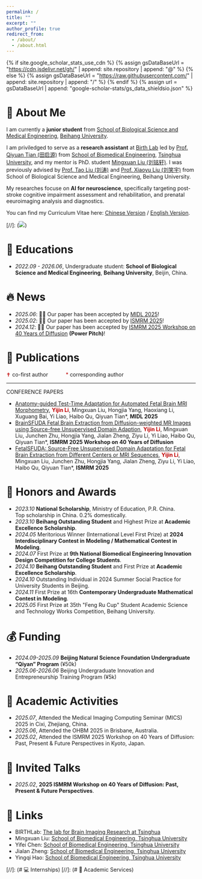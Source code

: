 ```yaml
---
permalink: /
title: ""
excerpt: ""
author_profile: true
redirect_from: 
  - /about/
  - /about.html
---
```


{% if site.google_scholar_stats_use_cdn %}
{% assign gsDataBaseUrl = "https://cdn.jsdelivr.net/gh/" | append: site.repository | append: "@" %}
{% else %}
{% assign gsDataBaseUrl = "https://raw.githubusercontent.com/" | append: site.repository | append: "/" %}
{% endif %}
{% assign url = gsDataBaseUrl | append: "google-scholar-stats/gs_data_shieldsio.json" %}

<span class='anchor' id='about-me'></span>


# 🐝 About Me
I am currently a **junior student** from [School of Biological Science and Medical Engineering](https://bme.buaa.edu.cn/), [Beihang University](https://www.buaa.edu.cn/). 

I am priviledged to serve as a **research assistant** at [Birth Lab](https://birthlab.github.io/) led by [Prof. Qiyuan Tian (田启源)](https://www.med.tsinghua.edu.cn/info/1143/2126.htm) from [School of Biomedical Engineering](https://bme.tsinghua.edu.cn/), [Tsinghua University](https://www.tsinghua.edu.cn/), and my mentor is PhD. student [Mingxuan Liu (刘铭轩)](https://arktis2022.github.io/). I was previously advised by [Prof. Tao Liu (刘涛)](http://shi.buaa.edu.cn/TaoLiu/zh_CN/index.htm) and [Prof. Xiaoyu Liu (刘笑宇)](https://shi.buaa.edu.cn/liuxiaoyu/zh_CN/index.htm) from School of Biological Science and Medical Engineering, Beihang University.

My researches focuse on **AI for neuroscience**, specifically targeting post-stroke cognitive impairment assessment and rehabilitation, and prenatal eeuroimaging analysis and diagnostics.

You can find my Curriculum Vitae here: [Chinese Version](https://liyijin6815.github.io/assets/my_CV_Chinese.pdf) / [English Version](https://liyijin6815.github.io/assets/my_CV_English.pdf).

[//]: (<a href='https://scholar.google.com/citations?user=TreOe3QAAAAJ&hl=en'><img src="https://img.shields.io/endpoint?url={{ url | url_encode }}&logo=Google%20Scholar&labelColor=f6f6f6&color=9cf&style=flat&label=citations"></a>)


# 📖 Educations
- *2022.09 - 2026.06*, Undergraduate student: **School of Biological Science and Medical Engineering**, **Beihang University**, Beijin, China.


# 🔥 News
- *2025.06*: 🎉🎉 Our paper has been accepted by [MIDL 2025](https://2025.midl.io/)!
- *2025.02*: 🎉🎉 Our paper has been accepted by [ISMRM 2025](https://www.ismrm.org/)!
- *2024.12*: 🎉🎉 Our paper has been accepted by [ISMRM 2025 Workshop on 40 Years of Diffusion](https://www.ismrm.org/workshops/2025/Diffusion40/) **(Power Pitch)**!


# 📝 Publications 
<div style="display:none">

<div class='paper-box'><div class='paper-box-image'><div><div class="badge">CVPR 2016</div><img src='images/500x300.png' alt="sym" width="100%"></div></div>
<div class='paper-box-text' markdown="1">

[Deep Residual Learning for Image Recognition](https://openaccess.thecvf.com/content_cvpr_2016/papers/He_Deep_Residual_Learning_CVPR_2016_paper.pdf)

**Kaiming He**, Xiangyu Zhang, Shaoqing Ren, Jian Sun

[**Project**](https://scholar.google.com/citations?view_op=view_citation&hl=zh-CN&user=DhtAFkwAAAAJ&citation_for_view=DhtAFkwAAAAJ:ALROH1vI_8AC) <strong><span class='show_paper_citations' data='DhtAFkwAAAAJ:ALROH1vI_8AC'></span></strong>
- Lorem ipsum dolor sit amet, consectetur adipiscing elit. Vivamus ornare aliquet ipsum, ac tempus justo dapibus sit amet. 
</div>
</div>

</div>


<span style="color:#C00000;">✝</span> co-first author   $~~~~~~~~~~$   	<span style="color:#C00000;">*</span> corresponding author

---

CONFERENCE PAPERS
- [Anatomy-guided Test-Time Adaptation for Automated Fetal Brain MRI Morphometry](https://github.com), **<span style="color:#C00000;">Yijin Li</span>**, Mingxuan Liu, Hongjia Yang, Haoxiang Li, Xuguang Bai, Yi Liao, Haibo Qu, Qiyuan Tian*, **MIDL 2025**
- [BrainSFUDA Fetal Brain Extraction from Diffusion-weighted MR Images using Source-free Unsupervised Domain Adaption](https://scholar.google.com/citations?view_op=view_citation&hl=en&user=TreOe3QAAAAJ&citation_for_view=TreOe3QAAAAJ:u5HHmVD_uO8C), **<span style="color:#C00000;">Yijin Li</span>**, Mingxuan Liu, Junchen Zhu, Hongjia Yang, Jialan Zheng, Ziyu Li, Yi Liao, Haibo Qu, Qiyuan Tian*, **ISMRM 2025 Workshop on 40 Years of Diffusion**
- [FetalSFUDA: Source-Free Unsupervised Domain Adaptation for Fetal Brain Extraction from Different Centers or MRI Sequences](https://github.com), **<span style="color:#C00000;">Yijin Li</span>**, Mingxuan Liu, Junchen Zhu, Hongjia Yang, Jialan Zheng, Ziyu Li, Yi Liao, Haibo Qu, Qiyuan Tian*, **ISMRM 2025**


# 🏅 Honors and Awards
- *2023.10* **National Scholarship**, Ministry of Education, P.R. China.\
            Top scholarship in China. 0.2% domestically.
- *2023.10* **Beihang Outstanding Student** and Highest Prize at **Academic Excellence Scholarship**.
- *2024.05* Meritorious Winner (International Level First Prize) at **2024 Interdisciplinary Contest in Modeling / Mathematical Contest in Modeling**.
- *2024.07* First Prize at **9th National Biomedical Engineering Innovation Design Competition for College Students**.
- *2024.10* **Beihang Outstanding Student** and First Prize at **Academic Excellence Scholarship**.
- *2024.10* Outstanding Individual in 2024 Summer Social Practice for University Students in Beijing.
- *2024.11* First Prize at 16th **Contemporary Undergraduate Mathematical Contest in Modeling**.
- *2025.05* First Prize at 35th "Feng Ru Cup" Student Academic Science and Technology Works Competition, Beihang University.


# 💰 Funding
- *2024.09-2025.09* **Beijing Natural Science Foundation Undergraduate “Qiyan” Program** (¥50k)
- *2025.06-2026.06* Beijing Undergraduate Innovation and Entrepreneurship Training Program (¥5k)


# 💁 Academic Activities
- *2025.07*, Attended the Medical Imaging Computing Seminar (MICS) 2025  in Cixi, Zhejiang, China.
- *2025.06*, Attended the OHBM 2025 in Brisbane, Australia.
- *2025.02*, Attended the ISMRM 2025 Workshop on 40 Years of Diffusion: Past, Present & Future Perspectives in Kyoto, Japan.


# 🦜 Invited Talks
- *2025.02*, **2025 ISMRM Workshop on 40 Years of Diffusion: Past, Present & Future Perspectives**.


# 🔗 Links
- BIRTHLab: [The lab for Brain Imaging Research at Tsinghua](https://birthlab.github.io)
- Mingxuan Liu: [School of Biomedical Engineering, Tsinghua University](https://arktis2022.github.io/)
- Yifei Chen: [School of Biomedical Engineering, Tsinghua University](https://justlfc03.github.io/)
- Jialan Zheng: [School of Biomedical Engineering, Tsinghua University](https://zjl21.github.io/)
- Yingqi Hao: [School of Biomedical Engineering, Tsinghua University](https://yingqihao2022.github.io/)


[//]: (# 💻 Internships)
[//]: (# 💬 Academic Services)
